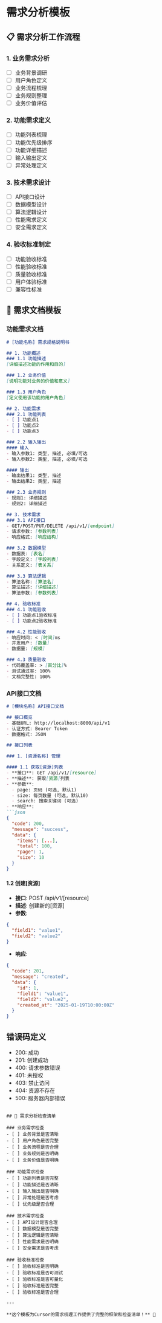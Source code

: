 # 需求分析模板

## 📋 需求分析工作流程

### 1. 业务需求分析
- [ ] 业务背景调研
- [ ] 用户角色定义
- [ ] 业务流程梳理
- [ ] 业务规则整理
- [ ] 业务价值评估

### 2. 功能需求定义
- [ ] 功能列表梳理
- [ ] 功能优先级排序
- [ ] 功能详细描述
- [ ] 输入输出定义
- [ ] 异常处理定义

### 3. 技术需求设计
- [ ] API接口设计
- [ ] 数据模型设计
- [ ] 算法逻辑设计
- [ ] 性能需求定义
- [ ] 安全需求定义

### 4. 验收标准制定
- [ ] 功能验收标准
- [ ] 性能验收标准
- [ ] 质量验收标准
- [ ] 用户体验标准
- [ ] 兼容性标准

## 📝 需求文档模板

### 功能需求文档
```markdown
# [功能名称] 需求规格说明书

## 1. 功能概述
### 1.1 功能描述
[详细描述功能的作用和目的]

### 1.2 业务价值
[说明功能对业务的价值和意义]

### 1.3 用户角色
[定义使用该功能的用户角色]

## 2. 功能需求
### 2.1 功能列表
- [ ] 功能点1
- [ ] 功能点2
- [ ] 功能点3

### 2.2 输入输出
#### 输入
- 输入参数1: 类型, 描述, 必填/可选
- 输入参数2: 类型, 描述, 必填/可选

#### 输出
- 输出结果1: 类型, 描述
- 输出结果2: 类型, 描述

### 2.3 业务规则
- 规则1: 详细描述
- 规则2: 详细描述

## 3. 技术需求
### 3.1 API接口
- GET/POST/PUT/DELETE /api/v1/[endpoint]
- 请求参数: [参数列表]
- 响应格式: [响应结构]

### 3.2 数据模型
- 数据表: [表名]
- 字段定义: [字段列表]
- 关系定义: [表关系]

### 3.3 算法逻辑
- 算法名称: [算法名]
- 算法描述: [详细描述]
- 算法参数: [参数列表]

## 4. 验收标准
### 4.1 功能验收
- [ ] 功能点1验收标准
- [ ] 功能点2验收标准

### 4.2 性能验收
- 响应时间: < [时间]ms
- 并发用户: [数量]
- 数据量: [规模]

### 4.3 质量验收
- 代码覆盖率: > [百分比]%
- 测试通过率: 100%
- 文档完整性: 100%
```

### API接口文档
```markdown
# [模块名称] API接口文档

## 接口概览
- 基础URL: http://localhost:8000/api/v1
- 认证方式: Bearer Token
- 数据格式: JSON

## 接口列表

### 1. [资源名称] 管理

#### 1.1 获取[资源]列表
- **接口**: GET /api/v1/[resource]
- **描述**: 获取[资源]列表
- **参数**:
  - page: 页码 (可选, 默认1)
  - size: 每页数量 (可选, 默认10)
  - search: 搜索关键词 (可选)
- **响应**:
```json
{
  "code": 200,
  "message": "success",
  "data": {
    "items": [...],
    "total": 100,
    "page": 1,
    "size": 10
  }
}
```

#### 1.2 创建[资源]
- **接口**: POST /api/v1/[resource]
- **描述**: 创建新的[资源]
- **参数**:
```json
{
  "field1": "value1",
  "field2": "value2"
}
```
- **响应**:
```json
{
  "code": 201,
  "message": "created",
  "data": {
    "id": 1,
    "field1": "value1",
    "field2": "value2",
    "created_at": "2025-01-19T10:00:00Z"
  }
}
```

## 错误码定义
- 200: 成功
- 201: 创建成功
- 400: 请求参数错误
- 401: 未授权
- 403: 禁止访问
- 404: 资源不存在
- 500: 服务器内部错误
```

## 🎯 需求分析检查清单

### 业务需求检查
- [ ] 业务背景是否清晰
- [ ] 用户角色是否完整
- [ ] 业务流程是否合理
- [ ] 业务规则是否明确
- [ ] 业务价值是否明确

### 功能需求检查
- [ ] 功能列表是否完整
- [ ] 功能描述是否清晰
- [ ] 输入输出是否明确
- [ ] 异常处理是否考虑
- [ ] 优先级是否合理

### 技术需求检查
- [ ] API设计是否合理
- [ ] 数据模型是否完整
- [ ] 算法逻辑是否清晰
- [ ] 性能需求是否明确
- [ ] 安全需求是否考虑

### 验收标准检查
- [ ] 验收标准是否明确
- [ ] 验收标准是否可测试
- [ ] 验收标准是否可量化
- [ ] 验收标准是否完整
- [ ] 验收标准是否合理

---

**这个模板为Cursor的需求梳理工作提供了完整的框架和检查清单！** 🎉





